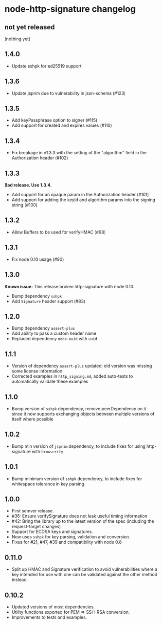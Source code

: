 # node-http-signature changelog

## not yet released

(nothing yet)

## 1.4.0

* Update sshpk for ed25519 support

## 1.3.6

* Update jsprim due to vulnerability in json-schema (#123)

## 1.3.5

* Add keyPassphrase option to signer (#115)
* Add support for created and expires values (#110)

## 1.3.4

* Fix breakage in v1.3.3 with the setting of the "algorithm" field in the
  Authorization header (#102)

## 1.3.3

**Bad release. Use 1.3.4.**

* Add support for an opaque param in the Authorization header (#101)
* Add support for adding the keyId and algorithm params into the signing string (#100)

## 1.3.2

* Allow Buffers to be used for verifyHMAC (#98)

## 1.3.1

* Fix node 0.10 usage (#90)

## 1.3.0

**Known issue:** This release broken http-signature with node 0.10.

* Bump dependency `sshpk`
* Add `Signature` header support (#83)

## 1.2.0

* Bump dependency `assert-plus`
* Add ability to pass a custom header name
* Replaced dependency `node-uuid` with `uuid`

## 1.1.1

* Version of dependency `assert-plus` updated: old version was missing
  some license information
* Corrected examples in `http_signing.md`, added auto-tests to
  automatically validate these examples

## 1.1.0

* Bump version of `sshpk` dependency, remove peerDependency on it since
  it now supports exchanging objects between multiple versions of itself
  where possible

## 1.0.2

* Bump min version of `jsprim` dependency, to include fixes for using
  http-signature with `browserify`

## 1.0.1

* Bump minimum version of `sshpk` dependency, to include fixes for
  whitespace tolerance in key parsing.

## 1.0.0

* First semver release.
* #36: Ensure verifySignature does not leak useful timing information
* #42: Bring the library up to the latest version of the spec (including the
       request-target changes)
* Support for ECDSA keys and signatures.
* Now uses `sshpk` for key parsing, validation and conversion.
* Fixes for #21, #47, #39 and compatibility with node 0.8

## 0.11.0

* Split up HMAC and Signature verification to avoid vulnerabilities where a
  key intended for use with one can be validated against the other method
  instead.

## 0.10.2

* Updated versions of most dependencies.
* Utility functions exported for PEM => SSH-RSA conversion.
* Improvements to tests and examples.
